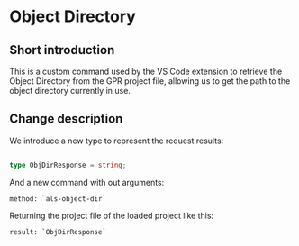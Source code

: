 # Object Directory

## Short introduction

This is a custom command used by the VS Code extension to retrieve the Object Directory from the GPR project file, allowing us to get the path to the object directory currently in use.

## Change description

We introduce a new type to represent the request results:

```typescript

type ObjDirResponse = string;

```

And a new command with out arguments:

    method: `als-object-dir`

Returning the project file of the loaded project like this:

    result: `ObjDirResponse`
